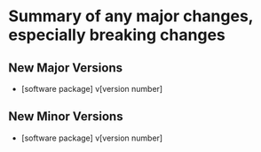 # Summary of any major changes, especially breaking changes

## New Major Versions

- [software package] v[version number]

## New Minor Versions

- [software package] v[version number]
